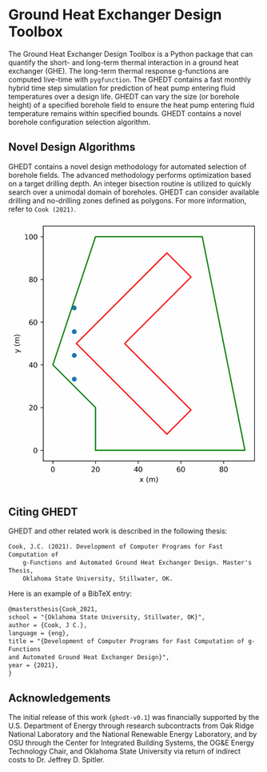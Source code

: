 # Ground Heat Exchanger Design Toolbox

The Ground Heat Exchanger Design Toolbox is a Python package that can quantify
the short- and long-term thermal interaction in a ground heat exchanger (GHE).
The long-term thermal response g-functions are computed live-time with 
`pygfunction`. The GHEDT contains a fast monthly hybrid time step simulation 
for prediction of heat pump entering fluid temperatures over a design life. 
GHEDT can vary the size (or borehole height) of a specified borehole field to 
ensure the heat pump entering fluid temperature remains within specified bounds.
GHEDT contains a novel borehole configuration selection algorithm.

## Novel Design Algorithms

GHEDT contains a novel design methodology for automated selection of borehole 
fields. The advanced methodology performs optimization based on a target 
drilling depth. An integer bisection routine is utilized to quickly search 
over a unimodal domain of boreholes. GHEDT can consider available drilling and 
no-drilling zones defined as polygons. For more information, refer to 
`Cook (2021)`.

![polygonal](images/find_bi_alternative_03.gif)

## Citing GHEDT 

GHEDT and other related work is described in the following thesis: 

```angular2html
Cook, J.C. (2021). Development of Computer Programs for Fast Computation of 
    g-Functions and Automated Ground Heat Exchanger Design. Master's Thesis, 
    Oklahoma State University, Stillwater, OK.
```

Here is an example of a BibTeX entry:
```angular2html
@mastersthesis{Cook_2021,
school = "{Oklahoma State University, Stillwater, OK}",
author = {Cook, J C.},
language = {eng},
title = "{Development of Computer Programs for Fast Computation of g-Functions 
and Automated Ground Heat Exchanger Design}",
year = {2021},
}
```
  

## Acknowledgements
The initial release of this work (`ghedt-v0.1`) was financially supported by the 
U.S. Department of Energy through research subcontracts from Oak Ridge National 
Laboratory and the National Renewable Energy Laboratory, and by OSU through the 
Center for Integrated Building Systems, the OG&E Energy Technology Chair, and 
Oklahoma State University via return of indirect costs to Dr. Jeffrey D. 
Spitler.
